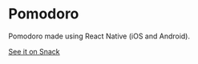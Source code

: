 # Pomodoro
Pomodoro made using React Native (iOS and Android).

[See it on Snack](https://snack.expo.io/@brenaoxline/pomodoro?session_id=snack-session-nL8u1ZdOs&preview=true&platform=android&iframeId=tt17od3onz&theme=dark)
